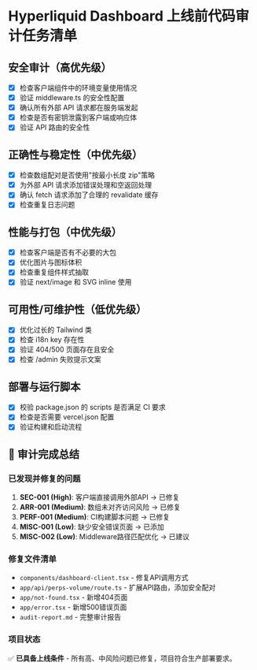 # Hyperliquid Dashboard 上线前代码审计任务清单

## 安全审计（高优先级）

- [x] 检查客户端组件中的环境变量使用情况
- [x] 验证 middleware.ts 的安全性配置
- [x] 确认所有外部 API 请求都在服务端发起
- [x] 检查是否有密钥泄露到客户端或响应体
- [x] 验证 API 路由的安全性

## 正确性与稳定性（中优先级）

- [x] 检查数组配对是否使用"按最小长度 zip"策略
- [x] 为外部 API 请求添加错误处理和空返回处理
- [x] 确认 fetch 请求添加了合理的 revalidate 缓存
- [x] 检查重复日志问题

## 性能与打包（中优先级）

- [x] 检查客户端是否有不必要的大包
- [x] 优化图片与图标体积
- [x] 检查重复组件样式抽取
- [x] 验证 next/image 和 SVG inline 使用

## 可用性/可维护性（低优先级）

- [x] 优化过长的 Tailwind 类
- [x] 检查 i18n key 存在性
- [x] 验证 404/500 页面存在且安全
- [x] 检查 /admin 失败提示文案

## 部署与运行脚本

- [x] 校验 package.json 的 scripts 是否满足 CI 要求
- [x] 检查是否需要 vercel.json 配置
- [x] 验证构建和启动流程

## 🎉 审计完成总结

### 已发现并修复的问题
1. **SEC-001 (High)**: 客户端直接调用外部API → 已修复
2. **ARR-001 (Medium)**: 数组未对齐访问风险 → 已修复  
3. **PERF-001 (Medium)**: CI构建脚本问题 → 已修复
4. **MISC-001 (Low)**: 缺少安全错误页面 → 已添加
5. **MISC-002 (Low)**: Middleware路径匹配优化 → 已建议

### 修复文件清单
- `components/dashboard-client.tsx` - 修复API调用方式
- `app/api/perps-volume/route.ts` - 扩展API路由，添加安全配对
- `app/not-found.tsx` - 新增404页面
- `app/error.tsx` - 新增500错误页面
- `audit-report.md` - 完整审计报告

### 项目状态
✅ **已具备上线条件** - 所有高、中风险问题已修复，项目符合生产部署要求。